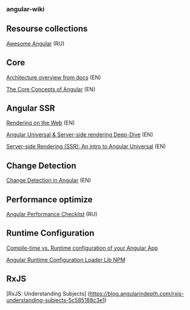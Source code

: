 ### angular-wiki

## Resourse collections

[Awesome Angular](https://github.com/Angular-RU/angular-awesome-list) (RU)

## Core 

[Architecture overview from docs](https://angular.io/guide/architecture) (EN)

[The Core Concepts of Angular](https://vsavkin.com/the-core-concepts-of-angular-2-c3d6cbe04d04) (EN)


## Angular SSR

[Rendering on the Web](https://developers.google.com/web/updates/2019/02/rendering-on-the-web) (EN)

[Angular Universal & Server-side rendering Deep-Dive](https://medium.com/@MarkPieszak/angular-universal-server-side-rendering-deep-dive-dc442a6be7b7) (EN)

[Server-side Rendering (SSR): An intro to Angular Universal](https://angular.io/guide/universal) (EN)

## Change Detection

[Change Detection in Angular](https://vsavkin.com/change-detection-in-angular-2-4f216b855d4c) (EN)

## Performance optimize 

[Angular Performance Checklist](https://github.com/mgechev/angular-performance-checklist/blob/master/README.ru-RU.md) (RU)

## Runtime Configuration

[Compile-time vs. Runtime configuration of your Angular App](https://juristr.com/blog/2018/01/ng-app-runtime-config/)

[Angular Runtime Configuration Loader Lib NPM](https://www.npmjs.com/package/runtime-config-loader)

## RxJS 

[RxJS: Understanding Subjects] (https://blog.angularindepth.com/rxjs-understanding-subjects-5c585188c3e1)